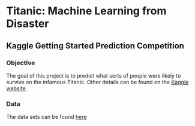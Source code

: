 # Titanic: Machine Learning from Disaster
## Kaggle Getting Started Prediction Competition

### Objective
The goal of this project is to predict what sorts of people were likely to survive on the infamous Titanic.
Other details can be found on the [Kaggle website](https://www.kaggle.com/c/titanic).

### Data
The data sets can be found [here](https://www.kaggle.com/c/titanic/data)